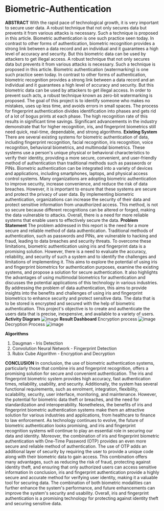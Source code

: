 # Biometric-Authentication
**ABSTRACT** 
With the rapid pace of technological growth, it is very important to secure user data. A robust technique that not only secures data but prevents it from various attacks is necessary. Such a technique is proposed in this article. Biometric authentication is one such practice seen today. In contrast to other forms of authentication, biometric recognition provides a strong link between a data record and an individual and it guarantees a high level of accuracy and security. But this biometric data can be used by attackers to get illegal access. A robust technique that not only secures data but prevents it from various attacks is necessary. Such a technique is proposed in this article. Biometric authentication (watermarking) is one such practice seen today. In contrast to other forms of authentication, biometric recognition provides a strong link between a data record and an individual and it guarantees a high level of accuracy and security. But this biometric data can be used by attackers to get illegal access. In order to prevent such acts, a robust technique known as zero-bit watermarking is proposed. The goal of this project is to identify someone who makes no mistakes, uses up less time, and avoids errors in small spaces. The process for fingerprint authentication divides identification into phases and gets rid of a lot of bogus prints at each phase. The high recognition rate of this results in significant time savings. Significant advancements in the industry demonstrate that for higher recognition, iris, and fingerprint biometrics still need quick, real-time, dependable, and strong algorithms.
**Existing System** 
There are several existing systems for biometric authentication of data, including fingerprint recognition, facial recognition, iris recognition, voice recognition, behavioral biometrics, and multimodal biometrics. These systems use a person's unique physical or behavioral characteristics to verify their identity, providing a more secure, convenient, and user-friendly method of authentication than traditional methods such as passwords or PINs. Biometric authentication can be integrated into a variety of devices and applications, including smartphones, laptops, and physical access control systems. Many organizations are adopting biometric authentication to improve security, increase convenience, and reduce the risk of data breaches. However, it is important to ensure that these systems are secure and protect the privacy of user data. By implementing biometric authentication, organizations can increase the security of their data and protect sensitive information from unauthorized access. This method, is not so secure because different recognitions can be altered or forged, making the data vulnerable to attacks. Overall, there is a need for more reliable systems that enable users to effectively secure the data. 
**Problem Statement** 
The problem addressed in this report is the need for a more secure and reliable method of data authentication. Traditional methods of authentication, such as passwords and PINs, are vulnerable to hacking and fraud, leading to data breaches and security threats. To overcome these limitations, biometric authentication using iris and fingerprint data is a promising solution. However, there is a need to evaluate the accuracy, reliability, and security of such a system and to identify the challenges and limitations of implementing it. This aims to explore the potential of using iris and fingerprint biometrics for authentication purposes, examine the existing systems, and propose a solution for secure authentication. It also highlights the advantages of using multimodal biometrics for authentication and discusses the potential applications of this technology in various industries. By addressing the problem of data authentication, this aims to provide insights into the benefits and challenges of using iris and fingerprint biometrics to enhance security and protect sensitive data. The data that is to be stored is encrypted and secured with the help of biometric authentication. This project's objective is to create and authenticate the users data that is precise, inexpensive, and available to a variety of users.
**Activity Diagram**
![image](https://github.com/sahanaranganath/Biometric-Authentication/assets/85788582/cf2d8d5a-b14f-4e55-91c8-3c7b2cea77b6)
**Result Dashboard**
Encryption process
![image](https://github.com/sahanaranganath/Biometric-Authentication/assets/85788582/85e3a50f-5aeb-44be-b300-dbe62bb20066)
Decryption Process
![image](https://github.com/sahanaranganath/Biometric-Authentication/assets/85788582/1c299410-2b09-430f-9b05-260be7dd3139)

**Algorithms**
1) Daugman - Iris Detection
2) Convolution Neural Network - Fingerprint Detection
3) Rubix Cube Algorithm - Encryption and Decryption


**CONCLUSION**
In conclusion, the use of biometric authentication systems, particularly those that combine iris and fingerprint recognition, offers a promising solution for secure and convenient authentication. The iris and fingerprint biometric system provides high accuracy, fast authentication times, reliability, usability, and security. Additionally, the system has several functional requirements, such as enrolment, integration, flexibility, scalability, security, user interface, monitoring, and maintenance. 
However, the potential for biometric data theft or breaches, and the need for standardization and interoperability. Nonetheless, the benefits of iris and fingerprint biometric authentication systems make them an attractive solution for various industries and applications, from healthcare to finance to law enforcement. As technology continues to evolve, the future of biometric authentication looks promising, and iris and fingerprint recognition systems will continue to play an essential role in securing our data and identity.
Moreover, the combination of iris and fingerprint biometric authentication with One-Time Password (OTP) provides an even more secure and reliable method of authentication. The use of OTP adds an additional layer of security by requiring the user to provide a unique code along with their biometric data to gain access. This combination offers many advantages, such as reducing the risk of fraud, protecting against identity theft, and ensuring that only authorized users can access sensitive information
In conclusion, iris and fingerprint authentication provide a highly secure and accurate method for verifying user identity, making it a valuable tool for securing data. The combination of both biometric modalities can further enhance the system's performance, and future enhancements can improve the system's security and usability. Overall, iris and fingerprint authentication is a promising technology for protecting against identity theft and securing sensitive data. 
